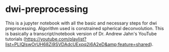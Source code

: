 # dwi-preprocessing
This is a jupyter notebook with all the basic and necessary steps for dwi preprocessing. Algorithm used is constrained spherical deconvolution. This is basically a transcript/notebook version of Dr. Andrew Jahn's YouTube tutorials (https://youtube.com/playlist?list=PLIQIswOrUH68Zi9SVDAdcUExpq2i6A2eD&amp;feature=shared).
